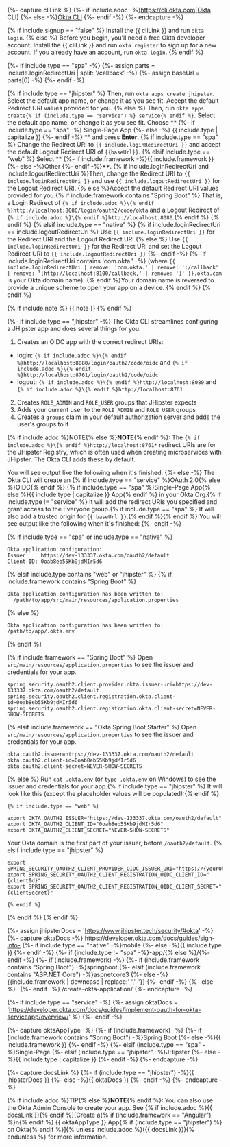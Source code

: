 {%- capture cliLink %}
{%- if include.adoc -%}https://cli.okta.com[Okta CLI]
{%- else -%}[Okta CLI](https://cli.okta.com)
{%- endif -%}
{%- endcapture -%}

{% if include.signup == "false" %}
Install the {{ cliLink }} and run `okta login`.
{% else %}
Before you begin, you'll need a free Okta developer account. Install the {{ cliLink }} and run `okta register` to sign up for a new account. If you already have an account, run `okta login`.
{% endif %}

{%- if include.type == "spa" -%}
{%- assign parts = include.loginRedirectUri | split: '/callback' -%}
{%- assign baseUrl = parts[0] -%}
{%- endif -%}

{% if include.type == "jhipster" %}
Then, run `okta apps create jhipster`. Select the default app name, or change it as you see fit. Accept the default Redirect URI values provided for you.
{% else %}
Then, run `okta apps create{% if (include.type == "service") %} service{% endif %}`. Select the default app name, or change it as you see fit. Choose **
{%- if include.type == "spa" -%}
Single-Page App
{%- else -%}
{{ include.type | capitalize }}
{%- endif -%}
** and press **Enter**. 
  {% if include.type == "spa" %}
Change the Redirect URI to `{{ include.loginRedirectUri }}` and accept the default Logout Redirect URI of `{{baseUrl}}`.
  {% elsif include.type == "web" %}
Select **
    {%- if include.framework -%}{{ include.framework }}
    {%- else -%}Other
    {%- endif -%}**. 
    {% if include.loginRedirectUri and include.logoutRedirectUri %}Then, change the Redirect URI to `{{ include.loginRedirectUri }}` and use `{{ include.logoutRedirectUri }}` for the Logout Redirect URI.
    {% else %}Accept the default Redirect URI values provided for you.{% if include.framework contains "Spring Boot" %} That is, a Login Redirect of `{% if include.adoc %}\{% endif %}http://localhost:8080/login/oauth2/code/okta` and a Logout Redirect of `{% if include.adoc %}\{% endif %}http://localhost:8080`.{% endif %}
    {% endif %}
  {% elsif include.type == "native" %}
    {% if include.loginRedirectUri == include.logoutRedirectUri %}
Use `{{ include.loginRedirectUri }}` for the Redirect URI and the Logout Redirect URI 
      {% else %}
Use `{{ include.loginRedirectUri }}` for the Redirect URI and set the Logout Redirect URI to `{{ include.logoutRedirectUri }}`
    {%- endif -%}
{%- if include.loginRedirectUri contains 'com.okta.' -%}
(where `{{ include.loginRedirectUri | remove: 'com.okta.' | remove: ':/callback' | remove: '[http://localhost:8100/callback,' | remove: ']' }}.okta.com` is your Okta domain name). {% endif %}Your domain name is reversed to provide a unique scheme to open your app on a device.
  {% endif %}
{% endif %}

{% if include.note %}
{{ note }}
{% endif %}

{%- if include.type == "jhipster" -%}
The Okta CLI streamlines configuring a JHipster app and does several things for you:

1. Creates an OIDC app with the correct redirect URIs: 
  - login: `{% if include.adoc %}\{% endif %}http://localhost:8080/login/oauth2/code/oidc` and `{% if include.adoc %}\{% endif %}http://localhost:8761/login/oauth2/code/oidc`
  - logout: `{% if include.adoc %}\{% endif %}http://localhost:8080` and `{% if include.adoc %}\{% endif %}http://localhost:8761`
2. Creates `ROLE_ADMIN` and `ROLE_USER` groups that JHipster expects
3. Adds your current user to the `ROLE_ADMIN` and `ROLE_USER` groups
4. Creates a `groups` claim in your default authorization server and adds the user's groups to it

{% if include.adoc %}NOTE{% else %}**NOTE**{% endif %}: The `{% if include.adoc %}\{% endif %}http://localhost:8761*` redirect URIs are for the JHipster Registry, which is often used when creating microservices with JHipster. The Okta CLI adds these by default. 

You will see output like the following when it's finished:
{%- else -%}
The Okta CLI will create an {% if include.type == "service" %}OAuth 2.0{% else %}OIDC{% endif %} {% if include.type == "spa" %}Single-Page App{% else %}{{ include.type | capitalize }} App{% endif %} in your Okta Org.{% if include.type != "service" %} It will add the redirect URIs you specified and grant access to the Everyone group.{% if include.type == "spa" %} It will also add a trusted origin for `{{ baseUrl }}`.{% endif %}{% endif %} You will see output like the following when it's finished:
{%- endif -%}
   
{% if include.type == "spa" or include.type == "native" %}
```shell
Okta application configuration:
Issuer:    https://dev-133337.okta.com/oauth2/default
Client ID: 0oab8eb55Kb9jdMIr5d6
```
{% elsif include.type contains "web" or "jhipster"  %}
  {% if include.framework contains "Spring Boot" %}
```shell
Okta application configuration has been written to: 
  /path/to/app/src/main/resources/application.properties
```
  {% else %}
```shell
Okta application configuration has been written to: /path/to/app/.okta.env
```
  {% endif %}

  {% if include.framework == "Spring Boot" %}
Open `src/main/resources/application.properties` to see the issuer and credentials for your app.
```properties
spring.security.oauth2.client.provider.okta.issuer-uri=https://dev-133337.okta.com/oauth2/default
spring.security.oauth2.client.registration.okta.client-id=0oab8eb55Kb9jdMIr5d6
spring.security.oauth2.client.registration.okta.client-secret=NEVER-SHOW-SECRETS
```
  {% elsif include.framework == "Okta Spring Boot Starter" %}
Open `src/main/resources/application.properties` to see the issuer and credentials for your app.
```properties
okta.oauth2.issuer=https://dev-133337.okta.com/oauth2/default
okta.oauth2.client-id=0oab8eb55Kb9jdMIr5d6
okta.oauth2.client-secret=NEVER-SHOW-SECRETS
```
  {% else %}
Run `cat .okta.env` (or `type .okta.env` on Windows) to see the issuer and credentials for your app.{% if include.type == "jhipster" %} It will look like this (except the placeholder values will be populated):{% endif %}

    {% if include.type == "web" %}
```shell
export OKTA_OAUTH2_ISSUER="https://dev-133337.okta.com/oauth2/default"
export OKTA_OAUTH2_CLIENT_ID="0oab8eb55Kb9jdMIr5d6"
export OKTA_OAUTH2_CLIENT_SECRET="NEVER-SHOW-SECRETS"
```

Your Okta domain is the first part of your issuer, before `/oauth2/default`.
    {% elsif include.type == "jhipster" %}
```shell
export SPRING_SECURITY_OAUTH2_CLIENT_PROVIDER_OIDC_ISSUER_URI="https://{yourOktaDomain}/oauth2/default"
export SPRING_SECURITY_OAUTH2_CLIENT_REGISTRATION_OIDC_CLIENT_ID="{clientId}"
export SPRING_SECURITY_OAUTH2_CLIENT_REGISTRATION_OIDC_CLIENT_SECRET="{clientSecret}"
```
    {% endif %}
  {% endif %}
{% endif %}

{%- assign jhipsterDocs = 'https://www.jhipster.tech/security/#okta' -%}
{%- capture oktaDocs -%}
https://developer.okta.com/docs/guides/sign-into-
{%- if include.type == "native" -%}mobile
{%- else -%}{{ include.type }}
{%- endif -%}
{%- if {include.type != "spa" -%}-app/{% else %}/{%- endif -%}
{%- if (include.framework) -%}
  {%- if (include.framework contains "Spring Boot") -%}springboot
  {%- elsif (include.framework contains "ASP.NET Core") -%}aspnetcore3
  {%- else -%}{{include.framework | downcase | replace:' ','-'}}
  {%- endif -%}
{%- else -%}-
{%- endif -%}
/create-okta-application/
{%- endcapture -%}

{%- if include.type == "service" -%}
{%- assign oktaDocs = 'https://developer.okta.com/docs/guides/implement-oauth-for-okta-serviceapp/overview/' %}
{%- endif -%}

{%- capture oktaAppType -%}
{%- if (include.framework) -%}
  {%- if (include.framework contains "Spring Boot") -%}Spring Boot
  {%- else -%}{{ include.framework }}
  {%- endif -%}
{%- elsif (include.type == "spa" -%}Single-Page
{%- elsif (include.type == "jhipster" -%}JHipster
{%- else -%}{{ include.type | capitalize }}
{%- endif -%}
{%- endcapture -%}

{%- capture docsLink %}
{%- if (include.type == "jhipster") -%}{{ jhipsterDocs }}
{%- else -%}{{ oktaDocs }}
{%- endif -%}
{%- endcapture -%}

{% if include.adoc %}TIP{% else %}**NOTE**{% endif %}: You can also use the Okta Admin Console to create your app. See {% if include.adoc %}{{ docsLink }}{% endif %}[Create a{% if (include.framework == "Angular") %}n{% endif %} {{ oktaAppType }} App{% if (include.type == "jhipster") %} on Okta{% endif %}]{% unless include.adoc %}({{ docsLink }}){% endunless %} for more information.
